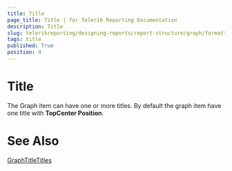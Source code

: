 ```yaml
---
title: Title
page_title: Title | for Telerik Reporting Documentation
description: Title
slug: telerikreporting/designing-reports/report-structure/graph/formatting-a-graph/title
tags: title
published: True
position: 4
---
```


# Title



The Graph item can have one or more titles. 
      	By default the graph item have one title with __TopCenter Position__.
      

# See Also
[GraphTitle](/reporting/api/Telerik.Reporting.GraphTitle)[Titles](/reporting/api/Telerik.Reporting.Graph#collapsible-Telerik_Reporting_Graph_Titles)
